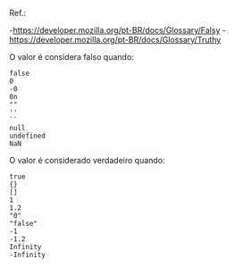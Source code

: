 Ref.:

-https://developer.mozilla.org/pt-BR/docs/Glossary/Falsy
-https://developer.mozilla.org/pt-BR/docs/Glossary/Truthy

O valor é considera falso quando:

```
false
0
-0
0n
""
''
``
null
undefined
NaN
```








O valor é considerado verdadeiro quando:

```
true
{}
[]
1
1.2
"0"
"false"
-1
-1.2
Infinity
-Infinity
```